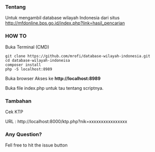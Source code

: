 ### Tentang
Untuk mengambil database wilayah Indonesia dari situs http://mfdonline.bps.go.id/index.php?link=hasil_pencarian

### HOW TO
Buka Terminal (CMD)
````
git clone https://github.com/mrofi/database-wilayah-indonesia.git
cd database-wilayah-indoneisa
composer install
php -S localhost:8989
````

Buka browser Akses ke **http://localhost:8989**

Buka file index.php untuk tau tentang scriptnya.

### Tambahan
Cek KTP

URL : http://localhost:8000/ktp.php?nik=xxxxxxxxxxxxxxxx

### Any Question?
Fell free to hit the issue button


